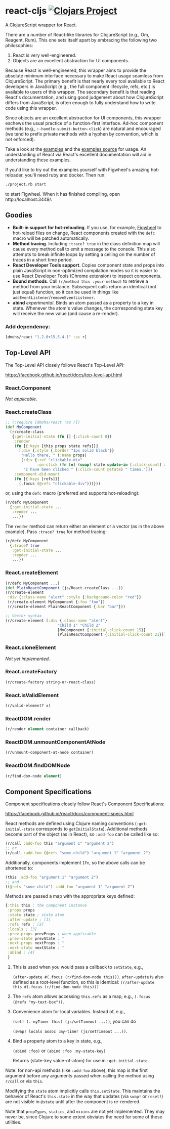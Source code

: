 # react-cljs [![Clojars Project](https://img.shields.io/clojars/v/dmohs/react.svg)](https://clojars.org/dmohs/react)

A ClojureScript wrapper for React.

There are a number of React-like libraries for ClojureScript (e.g., Om, Reagent, Rum). This one sets itself apart by embracing the following two philosophies:
1. React is very well-engineered.
2. Objects are an excellent abstraction for UI components.

Because React is well-engineered, this wrapper aims to provide the absolute minimum interface necessary to make React usage seamless from ClojureScript. The primary benefit is that nearly every tool available to React developers in JavaScript (e.g., the full component lifecycle, refs, etc.) is available to users of this wrapper. The secondary benefit is that reading React's documentation, and using good judgement about how ClojureScript differs from JavaScript, is often enough to fully understand how to write code using this wrapper.

Since objects are an excellent abstraction for UI components, this wrapper eschews the usual practice of a function-first interface. Ad-hoc component methods (e.g., `:-handle-submit-button-click`) are natural and encouraged (we tend to prefix private methods with a hyphen by convention, which is not enforced).

Take a look at the [examples](http://dmohs.github.io/react-cljs/examples/) and the [examples source](https://github.com/dmohs/react-cljs/blob/master/src/test/cljs/webui/main.cljs) for usage. An understanding of React via React's excellent documentation will aid in understanding these examples.

If you'd like to try out the examples yourself with Figwheel's amazing hot-reloader, you'll need ruby and docker. Then run:
```sh
./project.rb start
```
to start Figwheel. When it has finished compiling, open http://localhost:3449/.

## Goodies

- **Built-in support for hot-reloading**. If you use, for example, [Figwheel](https://github.com/bhauman/lein-figwheel) to hot-reload files on change, React components created with the `defc` macro will be patched automatically.
- **Method tracing**. Including `:trace? true` in the class definition map will cause every method call to emit a message to the console. This also attempts to break infinite loops by setting a ceiling on the number of traces in a short time period.
- **React Developer Tools support**. Copies component state and props into plain JavaScript in non-optimized compilation modes so it is easier to use React Developer Tools (Chrome extension) to inspect components.
- **Bound methods**. Call `(r/method this :your-method)` to retrieve a method from your instance. Subsequent calls return an identical (not just equal) function, so it can be used in things like `addEventListener`/`removeEventListener`.
- **abind** *experimental*. Binds an atom passed as a property to a key in state. Whenever the atom's value changes, the corresponding state key will receive the new value (and cause a re-render).

### Add dependency:

```cljs
[dmohs/react "1.2.0+15.5.4-1" :as r]
```

## Top-Level API

The Top-Level API closely follows React's Top-Level API:

https://facebook.github.io/react/docs/top-level-api.html

### React.Component

*Not applicable.*

### React.createClass

```cljs
;; (:require [dmohs/react :as r])
(def MyComponent
  (r/create-class
   {:get-initial-state (fn [] {:click-count 0})
    :render
    (fn [{:keys [this props state refs]}]
      [:div {:style {:border "1px solid black"}}
       "Hello there, " (:name props)
       [:div {:ref "clickable-div"
              :on-click (fn [e] (swap! state update-in [:click-count] inc))}
        "I have been clicked " (:click-count @state) " times."]])
    :component-did-mount
    (fn [{:keys [refs]}]
      (.focus (@refs "clickable-div")))}))
```

or, using the `defc` macro (preferred and supports hot-reloading):

```cljs
(r/defc MyComponent
  {:get-initial-state ...
   :render ...
   ...})
```

The `render` method can return either an element or a vector (as in the above example). Pass `:trace? true` for method tracing:

```cljs
(r/defc MyComponent
  {:trace? true
   :get-initial-state ...
   :render ...
   ...})
```

### React.createElement

```cljs
(r/defc MyComponent ...)
(def PlainReactComponent (js/React.createClass ...))
(r/create-element
 :div {:class-name "alert" :style {:background-color "red"}}
 (r/create-element MyComponent {:foo "foo"})
 (r/create-element PlainReactComponent {:bar "bar"}))

;; Vector syntax
(r/create-element [:div {:class-name "alert"}
                       "Child 1" "Child 2"
                       [MyComponent {:initial-click-count 15}]
                       [PlainReactComponent {:initial-click-count 21}]])
```

### React.cloneElement

*Not yet implemented.*

### React.createFactory

```cljs
(r/create-factory string-or-react-class)
```

### React.isValidElement

```cljs
(r/valid-element? x)
```

### ReactDOM.render

```cljs
(r/render element container callback)
```

### ReactDOM.unmountComponentAtNode

```cljs
(r/unmount-component-at-node container)
```

### ReactDOM.findDOMNode

```cljs
(r/find-dom-node element)
```

## Component Specifications

Component specifications closely follow React's Component Specifications:

https://facebook.github.io/react/docs/component-specs.html

React methods are defined using Clojure naming conventions (`:get-initial-state` corresponds to `getInitialState`). Additional methods become part of the object (as in React), so `:add-foo` can be called like so:
```cljs
(r/call :add-foo this "argument 1" "argument 2")
;; or
(r/call :add-foo (@refs "some-child") "argument 1" "argument 2")
```

Additionally, components implement `IFn`, so the above calls can be shortened to:
```cljs
(this :add-foo "argument 1" "argument 2")
;; and
((@refs "some-child") :add-foo "argument 1" "argument 2")
```

Methods are passed a map with the appropriate keys defined:

```cljs
{:this this ; the component instance
 :props props
 :state state ; state atom
 :after-update ; [1]
 :refs refs ; [2]
 :locals ; [3]
 :prev-props prevProps ; when applicable
 :prev-state prevState ; "
 :next-props nextProps ; "
 :next-state nextState ; "
 :abind ; [4]
 }
```

1. This is used when you would pass a callback to `setState`, e.g.,

   `(after-update #(.focus (r/find-dom-node this)))`. `after-update` is also defined as a root-level function, so this is identical: `(r/after-update this #(.focus (r/find-dom-node this)))`
2. The `refs` atom allows accessing `this.refs` as a map, e.g., `(.focus (@refs "my-text-box"))`.
3. Convenience atom for local variables. Instead of, e.g.,

   `(set! (.-myTimer this) (js/setTimeout ...))`, you can do

   `(swap! locals assoc :my-timer (js/setTimeout ...))`.
4. Bind a property atom to a key in state, e.g.,

   `(abind :foo)` or `(abind :foo :my-state-key)`

   Returns {state-key value-of-atom} for use in `:get-initial-state`.

Note: for non-api methods (like `:add-foo` above), this map is the first argument before any arguments passed when calling the method using `r/call` or via `this`.

Modifying the `state` atom implicitly calls `this.setState`. This maintains the behavior of React's `this.state` in the way that updates (via `swap!` or `reset!`) are not visible in `@state` until after the component is re-rendered.

Note that `propTypes`, `statics`, and `mixins` are not yet implemented. They may never be, since Clojure to some extent obviates the need for some of these utilities.
